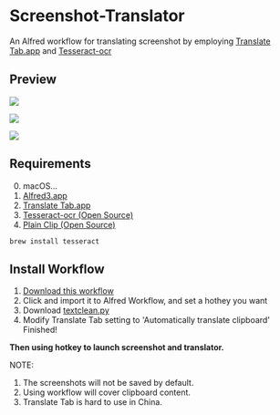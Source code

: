 # Screenshot-Translator

An Alfred workflow for translating screenshot by employing [Translate Tab.app](http://translate-tab.com/) and [Tesseract-ocr](https://github.com/tesseract-ocr/tesseract)

## Preview

![](https://github.com/bobleer/Screenshot-Translator/raw/master/preview/1.gif)

![](https://github.com/bobleer/Screenshot-Translator/raw/master/preview/2.gif)

![](https://github.com/bobleer/Screenshot-Translator/raw/master/preview/3-1.gif)

## Requirements

0. macOS...
1. [Alfred3.app](https://www.alfredapp.com/)
2. [Translate Tab.app](http://translate-tab.com/)
3. [Tesseract-ocr (Open Source)](https://github.com/tesseract-ocr/tesseract)
4. [Plain Clip (Open Source)](https://www.bluem.net/en/projects/plain-clip/)

```console
brew install tesseract
```

## Install Workflow

1. [Download this workflow](https://github.com/bobleer/Screenshot-Translator/raw/master/QuickTranslate.alfredworkflow)
2. Click and import it to Alfred Workflow, and set a hothey you want
3. Download [textclean.py](https://raw.githubusercontent.com/bobleer/Screenshot-Translator/master/textclean.py)
3. Modify Translate Tab setting to 'Automatically translate clipboard'
Finished!

**Then using hotkey to launch screenshot and translator.**

NOTE:
1. The screenshots will not be saved by default.
2. Using workflow will cover clipboard content. 
3. Translate Tab is hard to use in China.
